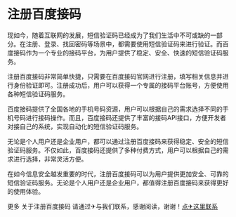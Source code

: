 # 注册百度接码

现如今，随着互联网的发展，短信验证码已经成为了我们生活中不可或缺的一部分。在注册、登录、找回密码等场景中，都需要使用短信验证码来进行验证。而百度接码作为一个专业的接码平台，为用户提供了稳定、安全、快速的短信验证码服务。

注册百度接码非常简单快捷，只需要在百度接码官网进行注册，填写相关信息并进行身份验证即可。注册成功后，用户可以获得一个专属的接码平台账号，方便使用各种短信验证码服务。

百度接码提供了全国各地的手机号码资源，用户可以根据自己的需求选择不同的手机号码进行接码操作。而且，百度接码还提供了丰富的接码API接口，方便开发者对接自己的系统，实现自动化的短信验证码服务。

无论是个人用户还是企业用户，都可以通过注册百度接码来获得稳定、安全的短信验证码服务。不仅如此，百度接码还提供了多种付费方式，用户可以根据自己的需求进行选择，非常灵活方便。

在如今信息安全越发重要的时代，注册百度接码可以为用户提供更加安全、可靠的短信验证码服务。无论是个人用户还是企业用户，都值得注册百度接码来获得更好的使用体验。

更多 关于注册百度接码 请通过✈与我们联系，感谢阅读，谢谢！[点✈这里联系](https://a.k02.cc)